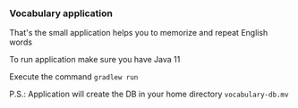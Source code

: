 ### Vocabulary application
That's the small application helps you to memorize and repeat English words

To run application make sure you have Java 11

Execute the command `gradlew run`

P.S.: Application will create the DB in your home directory `vocabulary-db.mv`